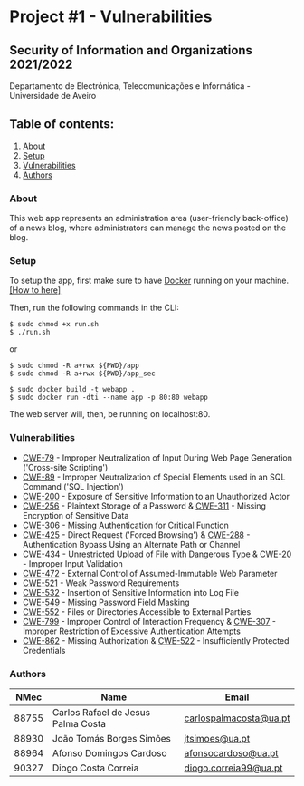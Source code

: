 # Project \#1 - Vulnerabilities

## Security of Information and Organizations 2021/2022

Departamento de Electrónica, Telecomunicações e Informática - Universidade de Aveiro

## Table of contents:
1. [About](#about)
2. [Setup](#setup)
3. [Vulnerabilities](#vulnerabilities)
4. [Authors](#authors)

### About

This web app represents an administration area (user-friendly back-office) of a news blog, where administrators can manage the news posted on the blog.

### Setup

To setup the app, first make sure to have [Docker](https://www.docker.com/) running on your machine. [[How to here]](https://www.digitalocean.com/community/tutorials/how-to-install-and-use-docker-on-ubuntu-18-04)

Then, run the following commands in the CLI:
```
$ sudo chmod +x run.sh
$ ./run.sh
```
or
```
$ sudo chmod -R a+rwx ${PWD}/app
$ sudo chmod -R a+rwx ${PWD}/app_sec

$ sudo docker build -t webapp .
$ sudo docker run -dti --name app -p 80:80 webapp
```
The web server will, then, be running on localhost:80.

### Vulnerabilities

- [CWE-79](https://cwe.mitre.org/data/definitions/79.html) - Improper Neutralization of Input During Web Page Generation ('Cross-site Scripting')
- [CWE-89](https://cwe.mitre.org/data/definitions/89.html) - Improper Neutralization of Special Elements used in an SQL Command ('SQL Injection')
- [CWE-200](https://cwe.mitre.org/data/definitions/200.html) - Exposure of Sensitive Information to an Unauthorized Actor
- [CWE-256](https://cwe.mitre.org/data/definitions/256.html) - Plaintext Storage of a Password & [CWE-311](https://cwe.mitre.org/data/definitions/311.html) - Missing Encryption of Sensitive Data
- [CWE-306](https://cwe.mitre.org/data/definitions/306.html) - Missing Authentication for Critical Function
- [CWE-425](https://cwe.mitre.org/data/definitions/425.html) - Direct Request ('Forced Browsing') & [CWE-288](https://cwe.mitre.org/data/definitions/288.html) - Authentication Bypass Using an Alternate Path or Channel
- [CWE-434](https://cwe.mitre.org/data/definitions/434.html) - Unrestricted Upload of File with Dangerous Type & [CWE-20](https://cwe.mitre.org/data/definitions/20.html) - Improper Input Validation
- [CWE-472](https://cwe.mitre.org/data/definitions/472.html) - External Control of Assumed-Immutable Web Parameter
- [CWE-521](https://cwe.mitre.org/data/definitions/521.html) - Weak Password Requirements
- [CWE-532](https://cwe.mitre.org/data/definitions/532.html) - Insertion of Sensitive Information into Log File
- [CWE-549](https://cwe.mitre.org/data/definitions/549.html) - Missing Password Field Masking
- [CWE-552](https://cwe.mitre.org/data/definitions/552.html) - Files or Directories Accessible to External Parties
- [CWE-799](https://cwe.mitre.org/data/definitions/799.html) - Improper Control of Interaction Frequency & [CWE-307](https://cwe.mitre.org/data/definitions/307.html) - Improper Restriction of Excessive Authentication Attempts
- [CWE-862](https://cwe.mitre.org/data/definitions/862.html) - Missing Authorization & [CWE-522](https://cwe.mitre.org/data/definitions/522.html) - Insufficiently Protected Credentials

### Authors

|NMec | Name | Email|
|-----|------|------|
|88755 | Carlos Rafael de Jesus Palma Costa | carlospalmacosta@ua.pt|
|88930 | João Tomás Borges Simões | jtsimoes@ua.pt|
|88964 | Afonso Domingos Cardoso | afonsocardoso@ua.pt|
|90327 | Diogo Costa Correia | diogo.correia99@ua.pt|
